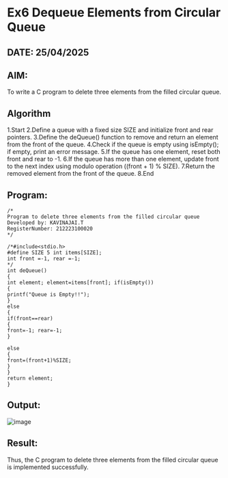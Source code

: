# Ex6 Dequeue Elements from Circular Queue
## DATE: 25/04/2025
## AIM:
To write a C program to delete three elements from the filled circular queue.

## Algorithm
1.Start
2.Define a queue with a fixed size SIZE and initialize front and rear pointers.
3.Define the deQueue() function to remove and return an element from the front of the queue.
4.Check if the queue is empty using isEmpty(); if empty, print an error message.
5.If the queue has one element, reset both front and rear to -1.
6.If the queue has more than one element, update front to the next index using modulo operation ((front + 1) % SIZE).
7.Return the removed element from the front of the queue.
8.End

## Program:
```
/*
Program to delete three elements from the filled circular queue
Developed by: KAVINAJAI.T
RegisterNumber: 212223100020 
*/

/*#include<stdio.h>
#define SIZE 5 int items[SIZE];
int front =-1, rear =-1;
*/
int deQueue()
{
int element; element=items[front]; if(isEmpty())
{
printf("Queue is Empty!!");
}
else
{
if(front==rear)
{
front=-1; rear=-1;
}
 
else
{
front=(front+1)%SIZE;
}
}
return element;
}

```
## Output:
![image](https://github.com/user-attachments/assets/b9538d69-d8b1-4d9a-8a9f-b4b5ff25542f)



## Result:
Thus, the C program to delete three elements from the filled circular queue is implemented successfully.
